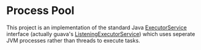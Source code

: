Process Pool
============
This project is an implementation of the standard Java [ExecutorService](http://docs.oracle.com/javase/7/docs/api/java/util/concurrent/ExecutorService.html) interface (actually guava's [ListeningExecutorService](http://docs.guava-libraries.googlecode.com/git/javadoc/com/google/common/util/concurrent/ListeningExecutorService.html)) which uses seperate JVM processes rather than threads to execute tasks.
